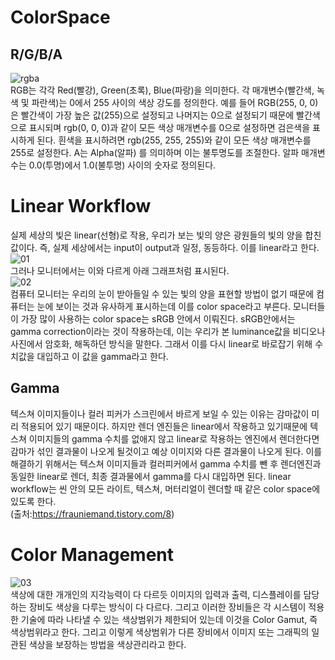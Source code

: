 # ColorSpace
## R/G/B/A
![rgba](https://user-images.githubusercontent.com/112813981/206619964-5a8da47a-b729-4e8d-a7c0-f84d7874c0a1.jpg)
<br/>RGB는 각각 Red(빨강), Green(초록), Blue(파랑)을 의미한다. 각 매개변수(빨간색, 녹색 및 파란색)는 0에서 255 사이의 색상 강도를 정의한다.
예를 들어 RGB(255, 0, 0)은 빨간색이 가장 높은 값(255)으로 설정되고 나머지는 0으로 설정되기 때문에 빨간색으로 표시되며 rgb(0, 0, 0)과 같이 모든 색상 매개변수를 0으로 설정하면 검은색을 표시하게 된다. 흰색을 표시하려면 rgb(255, 255, 255)와 같이 모든 색상 매개변수를 255로 설정한다. A는 Alpha(알파) 를 의미하며 이는 불투명도를 조절한다. 알파 매개변수는 0.0(투명)에서 1.0(불투명) 사이의 숫자로 정의된다.

# Linear Workflow
실제 세상의 빛은 linear(선형)로 작용, 우리가 보는 빛의 양은 광원들의 빛의 양을 합친 값이다. 즉, 실제 세상에서는 input이 output과 일정, 동등하다. 이를 linear라고 한다.
<br/>![01](https://user-images.githubusercontent.com/112813981/206621133-5875b5e3-0b39-479f-9af1-c0271cb6028b.jpg)
<br/>그러나 모니터에서는 이와 다르게 아래 그래프처럼 표시된다.
<br/>![02](https://user-images.githubusercontent.com/112813981/206621220-b517f7b4-2de4-42c4-b97a-379dc53e7979.jpg)
<br/>컴퓨터 모니터는 우리의 눈이 받아들일 수 있는 빛의 양을 표현할 방법이 없기 때문에 컴퓨터는 눈에 보이는 것과 유사하게 표시하는데 이를 color space라고 부른다. 모니터들이 가장 많이 사용하는 color space는 sRGB 안에서 이뤄진다. sRGB안에서는 gamma correction이라는 것이 작용하는데, 이는 우리가 본 luminance값을 비디오나 사진에서 암호화, 해독하던 방식을 말한다. 그래서 이를 다시 linear로 바로잡기 위해 수치값을 대입하고 이 값을 gamma라고 한다.
## Gamma
텍스쳐 이미지들이나 컬러 피커가 스크린에서 바르게 보일 수 있는 이유는 감마값이 미리 적용되어 있기 때문이다. 하지만 렌더 엔진들은 linear에서 작용하고 있기때문에 텍스쳐 이미지들의 gamma 수치를 없애지 않고 linear로 작용하는 엔진에서 렌더한다면 감마가 섞인 결과물이 나오게 될것이고 예상 이미지와 다른 결과물이 나오게 된다. 이를 해결하기 위해서는 텍스쳐 이미지들과 컬러피커에서 gamma 수치를 뺀 후 렌더엔진과 동일한 linear로 렌더, 최종 결과물에서 gamma를 다시 대입하면 된다. linear workflow는 씬 안의 모든 라이트, 텍스쳐, 머터리얼이 렌더할 때 같은 color space에 있도록 한다.
<br/>(출처:https://frauniemand.tistory.com/8)

# Color Management
![03](https://user-images.githubusercontent.com/112813981/206623211-533f233c-c028-4c35-8c1d-8c253b4da395.jpg)
<br/>색상에 대한 개개인의 지각능력이 다 다르듯 이미지의 입력과 출력, 디스플레이를 담당하는 장비도 색상을 다루는 방식이 다 다르다. 그리고 이러한 장비들은 각 시스템이 적용한 기술에 따라 나타낼 수 있는 색상범위가 제한되어 있는데 이것을 Color Gamut, 즉 색상범위라고 한다. 그리고 이렇게 색상범위가 다른 장비에서 이미지 또는 그래픽의 일관된 색상을 보장하는 방법을 색상관리라고 한다. 


